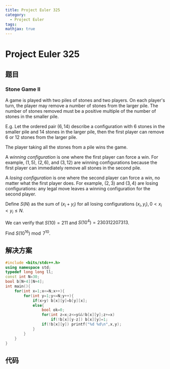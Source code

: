 ```yaml
---
title: Project Euler 325
category:
  - Project Euler
tags:
mathjax: true
---
```

<escape><!-- more --></escape>
    
# Project Euler 325
## 题目
### Stone Game II


A game is played with two piles of stones and two players.
On each player's turn, the player may remove a number of stones from the larger pile.
The number of stones removed must be a positive multiple of the number of stones in the smaller pile.

E.g. Let the ordered pair $(6,14)$ describe a configuration with $6$ stones in the smaller pile and $14$ stones in the larger pile, then the first player can remove $6$ or $12$ stones from the larger pile.

The player taking all the stones from a pile wins the game.

A *winning configuration* is one where the first player can force a win. For example, $(1,5)$, $(2,6)$, and $(3,12)$ are winning configurations because the first player can immediately remove all stones in the second pile.

A *losing configuration* is one where the second player can force a win, no matter what the first player does. For example, $(2,3)$ and $(3,4)$ are losing configurations: any legal move leaves a winning configuration for the second player.

Define $S(N)$ as the sum of $(x_i + y_i)$ for all losing configurations $(x_i, y_i), 0 \lt x_i \lt y_i \le N$.

We can verify that $S(10) = 211$ and $S(10^4) = 230312207313$.

Find $S(10^{16}) \bmod 7^{10}$.



## 解决方案

```C++
#include <bits/stdc++.h>
using namespace std;
typedef long long ll;
const int N=30;
bool b[N+4][N+4];
int main(){
    for(int x=1;x<=N;x++){
        for(int y=1;y<=N;y++){
            if(x>y) b[x][y]=b[y][x];
            else{
                bool ok=0;
                for(int z=x;z<=y&&!b[x][y];z+=x)
                    if(!b[x][y-z]) b[x][y]=1;
                if(!b[x][y]) printf("%d %d\n",x,y);
            }
        }
    }
}

```

## 代码


